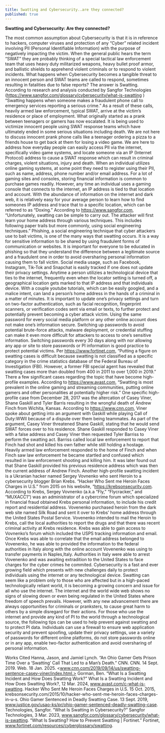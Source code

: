 ```yaml
---
title: Swatting and Cybersecurity..are they connected? 
published: true
---
```

 
**Swatting and Cybersecurity: Are they connected?**

The most common assumption about Cybersecurity is that it is in reference to hackers, computer viruses and protection of any “Cyber” related incident involving PII (Personal Identifiable Information)
with the purpose of negatively impacting the victim. When the general public hears the term “SWAT” they are probably thinking of a special tactical law enforcement team that uses heavy duty militarized weapons, heavy bullet proof armor, and ballistic shields to apprehend violent criminals or to respond to violent incidents. What happens when Cybersecurity becomes a tangible threat to an innocent person and SWAT teams are called to respond, sometimes resulting in fatalities due to false reports? The answer is Swatting.
	According to research and analysis conducted by Sangfor Technologies (https://www.sangfor.com/glossary/cybersecurity/what-is-swatting )  
“Swatting happens when someone makes a fraudulent phone call to emergency services reporting a serious crime.” As a result of these calls, heavily armed law enforcement, typical SWAT, arrive at the victim’s residence or place of employment. What originally started as a prank between teenagers or gamers has now escalated. It is being used to victimize innocent people using SWAT response teams which have ultimately ended in some serious situations including death. We are not here to discuss innocent prank phone calls like a teenager ordering a pizza to a friends house to get back at them for losing a video game. We are here to address how everyday people can easily access PII via the internet, specifically video game systems, and locate someone via an IP (Internet Protocol)  address to cause a SWAT response which can result in criminal charges, violent situations, injury and death. 
	When an individual utilizes online gaming systems, at some point they need to register using their PII, such as name, address, phone number and/or email address. For a lot of gaming sites and consoles, storing financial information is common to purchase games readily. However, any time an individual uses a gaming console that connects to the internet, an IP address is tied to that location and account. With the abundance of information on the internet and dark web, it is relatively easy for your average person to learn how to find someones IP address and trace that to a specific location, which can be referred to as “Doxing.”
According to https://www.sangfor.com, “Unfortunately, swatting can be simple to carry out. The attacker will first learn your home address through various techniques. This includes following paper trails but more commonly, using social engineering techniques.”  Phishing, a social engineering technique that cyber attackers use to bait victims, is one of the many ways that swatting occurs. It is a way for sensitive information to be shared by using fraudulent forms of communication or websites. It is important for everyone to be educated in phishing so that they understand the difference between a legitimate source and a fraudulent one in order to avoid oversharing personal information causing them to fall victim. Social media usage, such as Facebook, Instagram, Tik-Tok and Snapchat is easily tracked if one does not update their privacy settings. Anytime a person utilizies a technological device that ties to the internet, frequently even when the locator setting is turned off, a geographical location gets marked to that IP address and that individuals device. With a couple youtube tutorials, which can be easily googled, and a malice intent, can land a person’s home address in the hands of a criminal in a matter of minutes. It is important to update one’s privacy settings and turn on two-factor authentication, such as facial recognition, fingerprint scanners, or verification codes sent via email or texts, to further protect and potentially prevent becoming a cyber attack victim. Using the same password for every social media platform or any other online account does not make one’s information secure. Switching up passwords to avoid potential brute-force attacks, malware deployment, or credential stuffing can make it even more difficult for attackers to access to one’s sensitive information. Switching passwords every 30 days along with nor allowing any app or site to store passwords or PI information is good practice to protect potential victims. 
	Per https://www.fortinet.com, “Putting a figure on swatting cases is difficult because swatting is not classified as a specific category in the crime statistics database of the Federal Bureau of Investigation (FBI). However, a former FBI special agent has revealed that swatting cases more than doubled from 400 in 2011 to over 1,000 in 2019.” There a few significant cases regarding the topic that have become high-profile examples. According to https://www.avast.com, “Swatting is most prevalent in the online gaming and streaming communities, putting online gamers and other personalities at potentially higher risk.” 
One specific high-profile case from December 28, 2017 was the altercation of Casey Viner, Shane Gaskill and Tyler Barris resulting in the wrongful death of Andrew Finch from Wichita, Kansas. 
According to https://www.cnn.com, Viner spoke about getting into an argument with Gaskill while playing Call of Duty:WWII because of a dispute over them being teammates. As part of the argument, Casey Viner threatened Shane Gaskill, stating that he would send SWAT forces over to his residence. Shane Gaskill responded to Casey Viner with a false address and Casey Viner then requested Tyler Barriss to perform the swatting act. Barriss called local law enforcement to report that Finch had shot and killed his own father while still holding a hostage. Heavily armed law enforcement responded to the home of Finch and when Finch saw law enforcement he became startled and confused which resulted in law enforcement shooting and killing him. It was later found out that Shane Gaskill provided his previous residence address which was then the current address of Andrew Finch. 
	Another high-profile swatting incident is a Ukranian hacker named Sergey Vovnenko who sent Heroin to a cybersecurity blogger Brian Krebs. “Hacker Who Sent me Heroin Faces Charges in U.S.” from 2015 on his website, “https://krebsonsecurity.com. According to Krebs, Sergey Vovnenko (a.k.a “Fly,” “Flycracker,” and “MUXACC1”) was an administrator of a cybercrime forum which specialized in financial fraud obtained Krebs personal information, to include his credit report and residential address. Vovenenko purchased heroin from the dark web site named Silk Road and sent it over to Krebs’ home address through the  United States Postal Service. Vovenenko intended to mail the Heroin to Krebs, call the local authorities to report the drugs and that there was recent criminal activity at Krebs residence. Krebs was able to gain access to Vovnenko’s forum which included the USPS tracking information and email. Once Krebs was able to correlate that the email address belonged to Vovenenko, he was able to provided the information to the federal authorities in Italy along with the online account Vovenenko was using to transfer payments in Naples,Italy. Authorities in Italy were able to arrest Vovenenko and was awaiting extradition to the United States to face charges for the cyber crimes he commited.
	Cybersecurity is a fast and ever growing field which presents with new challenges daily to protect individuals using the internet or any technological device. Swatting can seem like a problem only to those who are affected but in a high-paced technologically reliant world, it is becoming a growing concern and issue for all who use the internet. The internet and the world wide web shows no signs of slowing down or even being regulated in the United States where freedom of speech prevails. However, with any new advancement there are always opportunities for criminals or pranksters, to cause great harm to others by a simple disregard for their actions. For those who use the internet and provide any kind of PI to the world through a technological source, the following tips can be used to help prevent against swatting and to protect PI data. Individuals can use a firewall to ensure web application security and prevent spoofing, update their privacy settings, use a variety of passwords for different online platforms, do not store passwords online or in any app, enable two-factor authentication and avoid oversharing of personal information. 
	
Works Cited
Hanna, Jason, and Jamiel Lynch. “An Ohio Gamer Gets Prison Time Over a ‘Swatting’ Call That Led 	to a Man’s Death.” CNN. CNN. 14 Sept. 2019. Web. 18 Jan. 2025. 	<www.cnn.com/2019/09/14/us/swatting-sentence-casey-viner/index.html.>
Gorman, Ben. “What Is a Swatting Incident and How Does Swatting Work?” What Is a Swatting 	Incident and How Does Swatting Work?, 12 Mar. 2024, www.avast.com/c-what-is-swatting.
Hacker Who Sent Me Heroin Faces Charges in U.S. 15 Oct. 2015, krebsonsecurity.com/2015/10/hacker-who-sent-me-heroin-faces-charges-in-u-s.
Ohio Gamer Sentenced in Deadly Swatting Case. 13 Sept. 2019, www.justice.gov/usao-ks/pr/ohio-gamer-sentenced-deadly-swatting-case.
Technologies, Sangfor. “What Is Swatting in Cybersecurity?” Sangfor Technologies, 3 Mar. 2023, www.sangfor.com/glossary/cybersecurity/what-is-swatting.
“What Is Swatting? How to Prevent Swatting | Fortinet.” Fortinet, www.fortinet.com/resources/cyberglossary/swatting.


